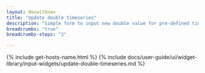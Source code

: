 ```yaml
---
layout: docwithnav
title: "Update double timeseries"
description: "Simple form to input new double value for pre-defined timeseries key. The widget is deprecated. Use \"Update Multiple Attributes\" widget. Timeseries key type and double value type can be selected in widgets data key configuration."
breadcrumbs: "true"
breadcrumbs-steps: "2"

---
```

{% include get-hosts-name.html %}
{% include docs/user-guide/ui/widget-library/input-widgets/update-double-timeseries.md %}
